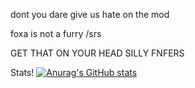 dont you dare give us hate on the mod

foxa is not a furry /srs

GET THAT ON YOUR HEAD SILLY FNFERS

Stats!
[![Anurag's GitHub stats](https://github-readme-stats.vercel.app/api?username=VsFoxaTeam&show_icons=true)](https://github.com/anuraghazra/github-readme-stats)
